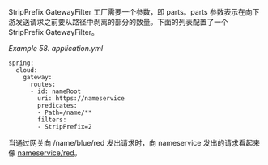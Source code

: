 StripPrefix GatewayFilter 工厂需要一个参数，即 parts。parts 参数表示在向下游发送请求之前要从路径中剥离的部分的数量。下面的列表配置了一个 StripPrefix GatewayFilter。

_Example 58. application.yml_



```plain
spring:
  cloud:
    gateway:
      routes:
      - id: nameRoot
        uri: https://nameservice
        predicates:
        - Path=/name/**
        filters:
        - StripPrefix=2
```



当通过网关向 /name/blue/red 发出请求时，向 nameservice 发出的请求看起来像 [nameservice/red](https://nameservice/red)。


